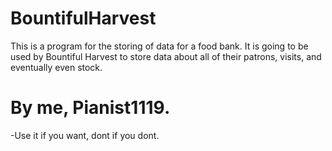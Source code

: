 # BountifulHarvest

This is a program for the storing of data for a food bank. It is going to be used by Bountiful Harvest to store data about all of their patrons, visits, and eventually even stock.

# By me, Pianist1119.


-Use it if you want, dont if you dont.
